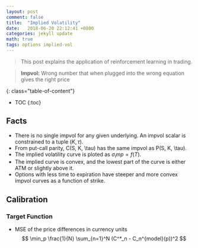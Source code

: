 ```yaml
---
layout: post
comment: false
title:  "Implied Volatility"
date:   2018-06-20 22:12:41 +0800
categories: jekyll update
math: true
tags: options implied-vol
---
```

> This post explains the application of reinforcement learning in trading.

<!--more-->

> **Impvol:** Wrong number that when plugged into the wrong equation gives the right price

{: class="table-of-content"}
* TOC
{:toc}



## Facts
- There is no single impvol for any given underlying. An impvol scalar is constrained to a tuple $(K, \tau)$.
- From put-call parity, C(S, K, \tau) has the same impvol as P(S, K, \tau).
- The implied volatility curve is ploted as $\sigma_imp = f(T)$.
- The implied curve is convex, and the lowest part of the curve is either ATM or slightly above it.
- Options with less time to expiration have steeper and more convex impvol curves as a function of strike.

## Calibration

### Target Function
- MSE of the price differences in currency units
$$ \min_p \frac{1}{N} \sum_{n=1}^N (C^*_n - C_n^{model}(p))^2
$$